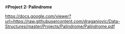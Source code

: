 #**Project 2:  Palindrome**

https://docs.google.com/viewer?url=https://raw.githubusercontent.com/draganjovic/Data-Structures/master/Projects/Palindrome/Palindrome.pdf
